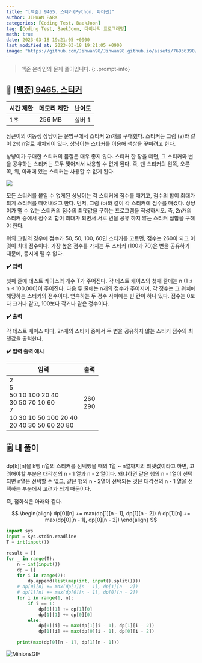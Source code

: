 ```yaml
---
title: "[백준] 9465. 스티커(Python, 파이썬)"
author: JIHWAN PARK
categories: [Coding Test, BaekJoon]
tag: [Coding Test, BaekJoon, 다이나믹 프로그래밍]
math: true
date: 2023-03-18 19:21:05 +0900
last_modified_at: 2023-03-18 19:21:05 +0900
image: "https://github.com/Jihwan98/Jihwan98.github.io/assets/76936390/d984a11f-0bbf-4c95-82c6-c5509b65365a"
---
```

> 백준 온라인의 문제 풀이입니다.
{: .prompt-info}

## 📖 <a href='https://www.acmicpc.net/problem/9465' target='_blank'>[백준] 9465. 스티커</a>

|시간 제한|메모리 제한|난이도|
|---|---|---|
|1초|256 MB|실버 1|

상근이의 여동생 상냥이는 문방구에서 스티커 2n개를 구매했다. 스티커는 그림 (a)와 같이 2행 n열로 배치되어 있다. 상냥이는 스티커를 이용해 책상을 꾸미려고 한다.

상냥이가 구매한 스티커의 품질은 매우 좋지 않다. 스티커 한 장을 떼면, 그 스티커와 변을 공유하는 스티커는 모두 찢어져서 사용할 수 없게 된다. 즉, 뗀 스티커의 왼쪽, 오른쪽, 위, 아래에 있는 스티커는 사용할 수 없게 된다.

![](https://www.acmicpc.net/upload/images/sticker.png)

모든 스티커를 붙일 수 없게된 상냥이는 각 스티커에 점수를 매기고, 점수의 합이 최대가 되게 스티커를 떼어내려고 한다. 먼저, 그림 (b)와 같이 각 스티커에 점수를 매겼다. 상냥이가 뗄 수 있는 스티커의 점수의 최댓값을 구하는 프로그램을 작성하시오. 즉, 2n개의 스티커 중에서 점수의 합이 최대가 되면서 서로 변을 공유 하지 않는 스티커 집합을 구해야 한다.

위의 그림의 경우에 점수가 50, 50, 100, 60인 스티커를 고르면, 점수는 260이 되고 이 것이 최대 점수이다. 가장 높은 점수를 가지는 두 스티커 (100과 70)은 변을 공유하기 때문에, 동시에 뗄 수 없다.

**✔️ 입력**

첫째 줄에 테스트 케이스의 개수 T가 주어진다. 각 테스트 케이스의 첫째 줄에는 n (1 ≤ n ≤ 100,000)이 주어진다. 다음 두 줄에는 n개의 정수가 주어지며, 각 정수는 그 위치에 해당하는 스티커의 점수이다. 연속하는 두 정수 사이에는 빈 칸이 하나 있다. 점수는 0보다 크거나 같고, 100보다 작거나 같은 정수이다. 

**✔️ 출력**

각 테스트 케이스 마다, 2n개의 스티커 중에서 두 변을 공유하지 않는 스티커 점수의 최댓값을 출력한다.

**✔️ 입력 출력 예시**


|입력|출력|
|---|---|
|2<br>5<br>50 10 100 20 40<br>30 50 70 10 60<br>7<br>10 30 10 50 100 20 40<br>20 40 30 50 60 20 80|260<br>290|


## 🗒️ 내 풀이
dp[k][n]을 k행 n열의 스티커를 선택했을 때의 1열 ~ n열까지의 최댓값이라고 하면, 고려해야할 부분은 대각선의 n - 1 열과 n - 2 열이다. 왜냐하면 같은 행의 n - 1열이 선택되면 n열은 선택할 수 없고, 같은 행의 n - 2열이 선택되는 것은 대각선의 n - 1 열을 선택하는 부분에서 고려가 되기 때문이다.

즉, 점화식은 아래와 같다.

$$
\begin{align}
dp[0][n] += max(dp[1][n - 1], dp[1][n - 2]) \\
dp[1][n] += max(dp[0][n - 1], dp[0][n - 2])
\end{align}
$$


```python
import sys
input = sys.stdin.readline
T = int(input())

result = []
for _ in range(T):
    n = int(input())
    dp = []
    for i in range(2):
        dp.append(list(map(int, input().split())))
    # dp[0][n] += max(dp[1][n - 1], dp[1][n - 2])
    # dp[1][n] += max(dp[0][n - 1], dp[0][n - 2])
    for i in range(1, n):
        if i == 1:
            dp[0][1] += dp[1][0]
            dp[1][1] += dp[0][0]
        else:
            dp[0][i] += max(dp[1][i - 1], dp[1][i - 2])
            dp[1][i] += max(dp[0][i - 1], dp[0][i - 2])

    print(max(dp[0][n - 1], dp[1][n - 1]))
```

![MinionsGIF](https://user-images.githubusercontent.com/76936390/225056853-6fd6c6e9-f78e-43c6-aea7-87f4da04a8f4.gif)